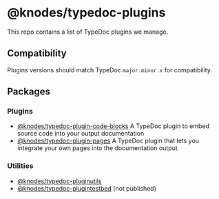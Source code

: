 # @knodes/typedoc-plugins

This repo contains a list of TypeDoc plugins we manage.

## Compatibility

Plugins versions should match TypeDoc `major.minor.x` for compatibility.

## Packages

### Plugins

* [@knodes/typedoc-plugin-code-blocks](./packages/plugin-code-blocks/)
  A TypeDoc plugin to embed source code into your output documentation
* [@knodes/typedoc-plugin-pages](./packages/plugin-pages/)
  A TypeDoc plugin that lets you integrate your own pages into the documentation output

### Utilities

* [@knodes/typedoc-pluginutils](./packages/pluginutils/)
* [@knodes/typedoc-plugintestbed](./packages/plugintestbed/) (not published)
